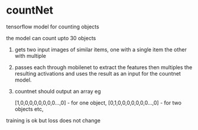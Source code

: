# countNet
tensorflow model for counting objects

the model can count upto 30 objects

1. gets two input images of similar items, one with a single item the other with multiple

2. passes each through mobilenet to extract the features then multiples the resulting activations and uses the result as an input for the countnet model.

3. countnet should output an array eg

	[1,0,0,0,0,0,0,0,0...,0] - for one object,
	[0,1,0,0,0,0,0,0,0...,0] - for two objects etc,
	
training is ok but loss does not change
